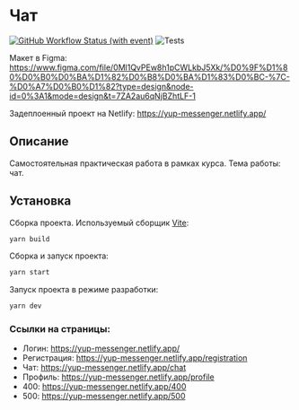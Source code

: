 # Чат

[![GitHub Workflow Status (with event)](https://img.shields.io/github/actions/workflow/status/labstack/echo/echo.yml?style=flat-square)](https://github.com/ilon-mars/middle.messenger.praktikum.yandex/actions)
![Tests](https://github.com/ilon-mars/middle.messenger.praktikum.yandex/actions/workflows/tests.yml/badge.svg)

Макет в Figma: https://www.figma.com/file/0Ml1QvPEw8h1pCWLkbJ5Xk/%D0%9F%D1%80%D0%B0%D0%BA%D1%82%D0%B8%D0%BA%D1%83%D0%BC-%7C-%D0%A7%D0%B0%D1%82?type=design&node-id=0%3A1&mode=design&t=7ZA2au6qNjBZhtLF-1

Задеплоенный проект на Netlify: https://yup-messenger.netlify.app/

## Описание

Самостоятельная практическая работа в рамках курса. Тема работы: чат.

## Установка

Сборка проекта. Используемый сборщик [Vite](https://vitejs.dev/):

```bash
yarn build
```

Сборка и запуск проекта:

```bash
yarn start
```

Запуск проекта в режиме разработки:

```bash
yarn dev
```

### Ссылки на страницы:

- Логин: https://yup-messenger.netlify.app/
- Регистрация: https://yup-messenger.netlify.app/registration
- Чат: https://yup-messenger.netlify.app/chat
- Профиль: https://yup-messenger.netlify.app/profile
- 400: https://yup-messenger.netlify.app/400
- 500: https://yup-messenger.netlify.app/500
